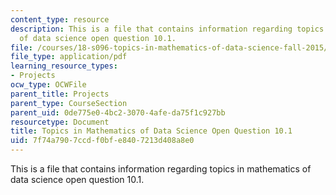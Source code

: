 ```yaml
---
content_type: resource
description: This is a file that contains information regarding topics in mathematics
  of data science open question 10.1.
file: /courses/18-s096-topics-in-mathematics-of-data-science-fall-2015/7f74a7907ccdf0bfe8407213d408a8e0_MIT18_S096F15_Open10.1.pdf
file_type: application/pdf
learning_resource_types:
- Projects
ocw_type: OCWFile
parent_title: Projects
parent_type: CourseSection
parent_uid: 0de775e0-4bc2-3070-4afe-da75f1c927bb
resourcetype: Document
title: Topics in Mathematics of Data Science Open Question 10.1
uid: 7f74a790-7ccd-f0bf-e840-7213d408a8e0
---
```

This is a file that contains information regarding topics in mathematics of data science open question 10.1.

